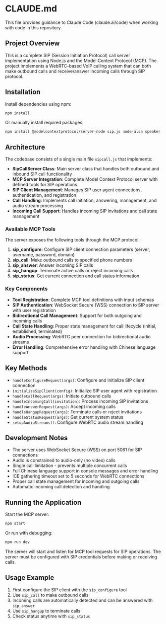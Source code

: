 # CLAUDE.md

This file provides guidance to Claude Code (claude.ai/code) when working with code in this repository.

## Project Overview

This is a complete SIP (Session Initiation Protocol) call server implementation using Node.js and the Model Context Protocol (MCP). The project implements a WebRTC-based VoIP calling system that can both make outbound calls and receive/answer incoming calls through SIP protocol.

## Installation

Install dependencies using npm:

```bash
npm install
```

Or manually install required packages:
```bash
npm install @modelcontextprotocol/server-node sip.js node-alsa speaker microphone
```

## Architecture

The codebase consists of a single main file `sipcall.js` that implements:

- **SipCallServer Class**: Main server class that handles both outbound and inbound SIP call functionality
- **MCP Server Integration**: Complete Model Context Protocol server with defined tools for SIP operations
- **SIP Client Management**: Manages SIP user agent connections, authentication, and registration
- **Call Handling**: Implements call initiation, answering, management, and audio stream processing
- **Incoming Call Support**: Handles incoming SIP invitations and call state management

### Available MCP Tools

The server exposes the following tools through the MCP protocol:

1. **sip_configure**: Configure SIP client connection parameters (server, username, password, domain)
2. **sip_call**: Make outbound calls to specified phone numbers
3. **sip_answer**: Answer incoming SIP calls
4. **sip_hangup**: Terminate active calls or reject incoming calls
5. **sip_status**: Get current connection and call status information

### Key Components

- **Tool Registration**: Complete MCP tool definitions with input schemas
- **SIP Authentication**: WebSocket Secure (WSS) connection to SIP server with user registration
- **Bidirectional Call Management**: Support for both outgoing and incoming calls
- **Call State Handling**: Proper state management for call lifecycle (initial, established, terminated)
- **Audio Processing**: WebRTC peer connection for bidirectional audio streams
- **Error Handling**: Comprehensive error handling with Chinese language support

## Key Methods

- `handleConfigureRequest(args)`: Configure and initialize SIP client connection
- `initializeSipClient(config)`: Initialize SIP user agent with registration
- `handleCallRequest(args)`: Initiate outbound calls
- `handleIncomingCall(invitation)`: Process incoming SIP invitations
- `handleAnswerRequest(args)`: Accept incoming calls
- `handleHangupRequest(args)`: Terminate calls or reject invitations
- `handleStatusRequest(args)`: Get current system status
- `setupAudioStreams()`: Configure WebRTC audio stream handling

## Development Notes

- The server uses WebSocket Secure (WSS) on port 5061 for SIP connections
- Audio is constrained to audio-only (no video) calls
- Single call limitation - prevents multiple concurrent calls
- Full Chinese language support in console messages and error handling
- ICE gathering timeout set to 5 seconds for WebRTC connections
- Proper call state management for incoming and outgoing calls
- Automatic incoming call detection and handling

## Running the Application

Start the MCP server:
```bash
npm start
```

Or run with debugging:
```bash
npm run dev
```

The server will start and listen for MCP tool requests for SIP operations. The server must be configured with SIP credentials before making or receiving calls.

## Usage Example

1. First configure the SIP client with the `sip_configure` tool
2. Use `sip_call` to make outbound calls
3. Incoming calls are automatically detected and can be answered with `sip_answer`
4. Use `sip_hangup` to terminate calls
5. Check status anytime with `sip_status`